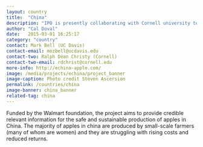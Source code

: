 ```yaml
---
layout: country
title:  "China"
description: "IPO is presently collaborating with Cornell university to implement e-China Apple."
author: "Cal Doval"
date:   2015-03-01 16:25:17
category: "country"
contact: Mark Bell (UC Davis)
contact-email: mozbell@ucdavis.edu
contact-two: Ralph Dean Christy (Cornell)
contact-two-email: rdchrist@cornell.edu
more-info: http://echina-apple.com/
image: /media/projects/echina/project_banner
image-caption: Photo credit Steven Ascersion
permalink: /countries/china
image-banner: china_banner
related-tag: china
---
```


Funded by the Walmart foundation, the project aims to provide credible relevant information for the safe and sustainable production of apples in China. The majority of apples in china are produced by small-scale farmers (many of whom are women) and they are struggling with rising costs and reduced returns.

